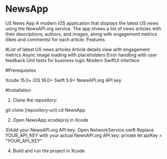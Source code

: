 # NewsApp

US News App
A modern iOS application that displays the latest US news using the NewsAPI.org service. The app shows a list of news articles with their descriptions, authors, and images, along with engagement metrics (likes and comments) for each article.
Features

#List of latest US news articles
Article details view with engagement metrics
Async image loading with placeholders
Error handling with user feedback
Unit tests for business logic
Modern SwiftUI interface

#Prerequisites

Xcode 15.0+
iOS 16.0+
Swift 5.9+
NewsAPI.org API key

#Installation

1) Clone the repository:

git clone [repository-url]
cd NewsApp

2) Open NewsApp.xcodeproj in Xcode

3)Add your NewsAPI.org API key:
Open NetworkService.swift
Replace YOUR_API_KEY with your actual NewsAPI.org API key:
private let apiKey = "YOUR_API_KEY"

4) Build and run the project in Xcode



